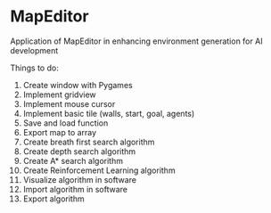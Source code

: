 # MapEditor
Application of MapEditor in enhancing environment generation for AI development

Things to do:
1. Create window with Pygames
2. Implement gridview
3. Implement mouse cursor
4. Implement basic tile (walls, start, goal, agents)
5. Save and load function
6. Export map to array
7. Create breath first search algorithm
8. Create depth search algorithm
9. Create A* search algorithm
10. Create Reinforcement Learning algorithm
11. Visualize algorithm in software
12. Import algorithm in software
13. Export algorithm
